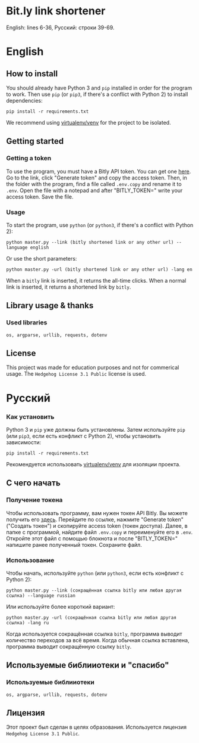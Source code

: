 # Bit.ly link shortener
English: lines 6-36,
Русский: строки 39-69.


# English

## How to install
You should already have Python 3 and `pip` installed in order for the program to work.
Then use `pip` (or `pip3`, if there's a conflict with Python 2) to install dependencies:
```
pip install -r requirements.txt
```
We recommend using [virtualenv/venv](https://docs.python.org/3/library/venv.html) for the project to be isolated.
## Getting started
### Getting a token
To use the program, you must have a Bitly API token. You can get one [here](https://app.bitly.com/settings/api). Go to the link, click "Generate token" and copy the access token.
Then, in the folder with the program, find a file called `.env.copy` and rename it to `.env`. Open the file with a notepad and after "BITLY_TOKEN=" write your access token. Save the file.
### Usage
To start the program, use `python` (or `python3`, if there's a conflict with Python 2):
```
python master.py --link (bitly shortened link or any other url) --language english
```
Or use the short parameters:
```
python master.py -url (bitly shortened link or any other url) -lang en
```
When a `bitly` link is inserted, it returns the all-time clicks. When a normal link is inserted, it returns a shortened link by `bitly`.
## Library usage & thanks
### Used libraries
```
os, argparse, urllib, requests, dotenv
```
## License
This project was made for education purposes and not for commerical usage.
The `Hedgehog License 3.1 Public` license is used.


# Русский

### Как установить
Python 3 и `pip` уже должны быть установлены.
Затем используйте `pip` (или `pip3`, если есть конфликт с Python 2), чтобы установить зависимости:
```
pip install -r requirements.txt
```
Рекомендуется использовать [virtualenv/venv](https://docs.python.org/3/library/venv.html) для изоляции проекта.
## С чего начать
### Получение токена
Чтобы использовать программу, вам нужен токен API Bitly. Вы можете получить его [здесь](https://app.bitly.com/settings/api). Перейдите по ссылке, нажмите "Generate token" ("Создать токен") и скопируйте access token (токен доступа).
Далее, в папке с программой, найдите файл `.env.copy` и переименуйте его в `.env`. Откройте этот файл с помощью блокнота и после "BITLY_TOKEN=" напишите ранее полученный токен. Сохраните файл.
### Использование
Чтобы начать, используйте `python` (или `python3`, если есть конфликт с Python 2):
```
python master.py --link (сокращённая ссылка bitly или любая другая ссылка) --language russian
```
Или используйте более короткий вариант:
```
python master.py -url (сокращённая ссылка bitly или любая другая ссылка) -lang ru
```
Когда используется сокращённая ссылка `bitly`, программа выводит количество переходов за всё время. Когда обычная ссылка вставлена, программа выводит сокращённую ссылку `bitly`.
## Используемые библииотеки и "спасибо"
### Используемые библииотеки
```
os, argparse, urllib, requests, dotenv
```
## Лицензия
Этот проект был сделан в целях образования.
Используется лицензия `Hedgehog License 3.1 Public`.
